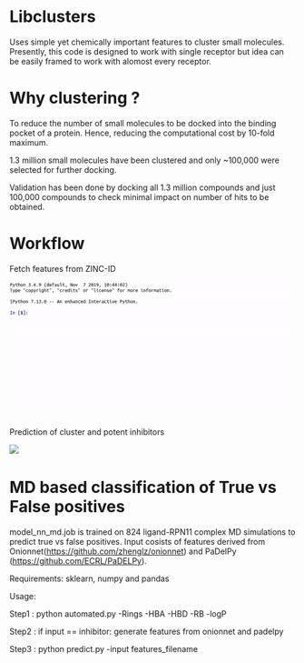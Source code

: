 # Libclusters

Uses simple yet chemically important features to cluster small molecules. Presently, this code is designed to work with single receptor but idea can be easily framed to work with alomost every receptor.

# Why clustering ? 
To reduce the number of small molecules to be docked into the binding pocket of a protein. Hence, reducing the computational cost by 10-fold maximum.

1.3 million small molecules have been clustered and only ~100,000 were selected for further docking.

Validation has been done by docking all 1.3 million compounds and just 100,000 compounds to check minimal impact on number of hits to be obtained.

# Workflow
Fetch features from ZINC-ID

![](./fetch_zn.gif)

Prediction of cluster and potent inhibitors

![](./cluster.gif)


# MD based classification of True vs False positives
model_nn_md.job is trained on 824 ligand-RPN11 complex MD simulations to predict true vs false positives.
Input cosists of features derived from Onionnet(https://github.com/zhenglz/onionnet) and PaDelPy (https://github.com/ECRL/PaDELPy).

Requirements:
sklearn, numpy and pandas

Usage:

Step1 : python automated.py -Rings -HBA -HBD -RB -logP

Step2 : if input == inhibitor: generate features from onionnet and padelpy

Step3 : python predict.py -input features_filename
